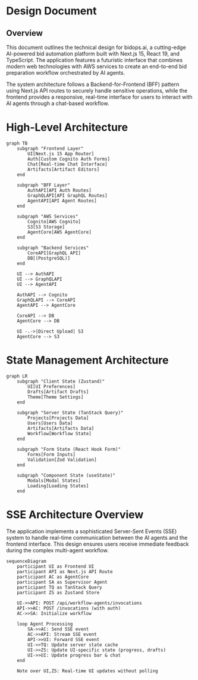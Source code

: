 # Design Document

## Overview

This document outlines the technical design for bidops.ai, a cutting-edge AI-powered bid automation platform built with Next.js 15, React 19, and TypeScript. The application features a futuristic interface that combines modern web technologies with AWS services to create an end-to-end bid preparation workflow orchestrated by AI agents.

The system architecture follows a Backend-for-Frontend (BFF) pattern using Next.js API routes to securely handle sensitive operations, while the frontend provides a responsive, real-time interface for users to interact with AI agents through a chat-based workflow.


# High-Level Architecture

```mermaid
graph TB
    subgraph "Frontend Layer"
        UI[Next.js 15 App Router]
        Auth[Custom Cognito Auth Forms]
        Chat[Real-time Chat Interface]
        Artifacts[Artifact Editors]
    end
    
    subgraph "BFF Layer"
        AuthAPI[API Auth Routes]
        GraphQLAPI[API GraphQL Routes]
        AgentAPI[API Agent Routes]
    end
    
    subgraph "AWS Services"
        Cognito[AWS Cognito]
        S3[S3 Storage]
        AgentCore[AWS AgentCore]
    end
    
    subgraph "Backend Services"
        CoreAPI[GraphQL API]
        DB[(PostgreSQL)]
    end
    
    UI --> AuthAPI
    UI --> GraphQLAPI
    UI --> AgentAPI
    
    AuthAPI --> Cognito
    GraphQLAPI --> CoreAPI
    AgentAPI --> AgentCore
    
    CoreAPI --> DB
    AgentCore --> DB
    
    UI -.->|Direct Upload| S3
    AgentCore --> S3
```

# State Management Architecture

```mermaid
graph LR
    subgraph "Client State (Zustand)"
        UI[UI Preferences]
        Drafts[Artifact Drafts]
        Theme[Theme Settings]
    end
    
    subgraph "Server State (TanStack Query)"
        Projects[Projects Data]
        Users[Users Data]
        Artifacts[Artifacts Data]
        Workflow[Workflow State]
    end
    
    subgraph "Form State (React Hook Form)"
        Forms[Form Inputs]
        Validation[Zod Validation]
    end
    
    subgraph "Component State (useState)"
        Modals[Modal States]
        Loading[Loading States]
    end
```

# SSE Architecture Overview

The application implements a sophisticated Server-Sent Events (SSE) system to handle real-time communication between the AI agents and the frontend interface. This design ensures users receive immediate feedback during the complex multi-agent workflow.

```mermaid
sequenceDiagram
    participant UI as Frontend UI
    participant API as Next.js API Route
    participant AC as AgentCore
    participant SA as Supervisor Agent
    participant TQ as TanStack Query
    participant ZS as Zustand Store

    UI->>API: POST /api/workflow-agents/invocations
    API->>AC: POST /invocations (with auth)
    AC->>SA: Initialize workflow
    
    loop Agent Processing
        SA->>AC: Send SSE event
        AC->>API: Stream SSE event
        API->>UI: Forward SSE event
        UI->>TQ: Update server state cache
        UI->>ZS: Update UI-specific state (progress, drafts)
        UI->>UI: Update progress bar & chat
    end
    
    Note over UI,ZS: Real-time UI updates without polling
```

